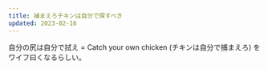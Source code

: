 ```yaml
---
title: 捕まえろチキンは自分で探すべき
updated: 2023-02-16
---
```


自分の尻は自分で拭え = Catch your own chicken (チキンは自分で捕まえろ) をワイフ曰くなるらしい。
